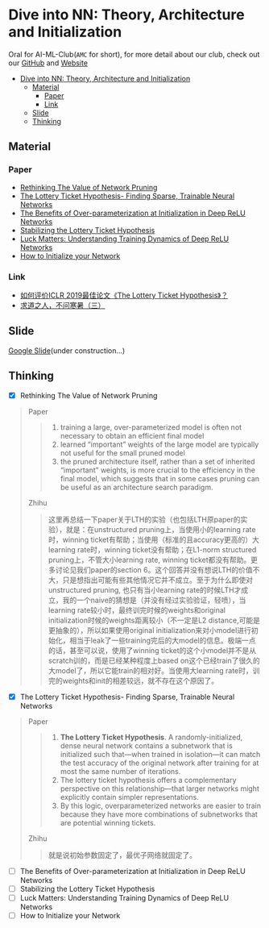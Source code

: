 # Dive into NN: Theory, Architecture and Initialization

Oral for AI-ML-Club(`AMC` for short), for more detail about our club, check out our [GitHub](https://github.com/BUPT/ai-ml.club) and [Website](https://ai-ml.club/)

- [Dive into NN: Theory, Architecture and Initialization](#Dive-into-NN-Theory-Architecture-and-Initialization)
  - [Material](#Material)
    - [Paper](#Paper)
    - [Link](#Link)
  - [Slide](#Slide)
  - [Thinking](#Thinking)

## Material

### Paper

- [Rethinking The Value of Network Pruning](https://arxiv.org/abs/1810.05270)
- [The Lottery Ticket Hypothesis- Finding Sparse, Trainable Neural Networks](https://arxiv.org/abs/1803.03635)
- [The Benefits of Over-parameterization at Initialization in Deep ReLU Networks](https://arxiv.org/abs/1901.03611)
- [Stabilizing the Lottery Ticket Hypothesis](https://arxiv.org/abs/1903.01611)
- [Luck Matters: Understanding Training Dynamics of Deep ReLU Networks](https://arxiv.org/abs/1905.13405)
- [How to Initialize your Network](https://arxiv.org/abs/1906.02341)

### Link

- [如何评价ICLR 2019最佳论文《The Lottery Ticket Hypothesis》？](https://www.zhihu.com/question/323214798)
- [求道之人，不问寒暑（三）](https://zhuanlan.zhihu.com/p/67782029)

## Slide

[Google Slide](https://docs.google.com/presentation/d/1cQqC3SRYlZypvQFtG7pvkBzYK1hMgu8HjwO5qvlX48Q/edit?usp=sharing)(under construction...)

## Thinking

- [x] Rethinking The Value of Network Pruning

> Paper
> 
> > 1. training a large, over-parameterized model is often not necessary to obtain an efficient final model
> > 2. learned “important” weights of the large model are typically not useful for the small pruned model
> > 3. the pruned architecture itself, rather than a set of inherited “important” weights, is more crucial to the efficiency in the final model, which suggests that in some cases pruning can be useful as an architecture search paradigm.
> 
> Zhihu
> 
> > 这里再总结一下paper关于LTH的实验（也包括LTH原paper的实验），就是：在unstructured pruning上，当使用小的learning rate时，winning ticket有帮助；当使用（标准的且accuracy更高的）大learning rate时，winning ticket没有帮助；在L1-norm structured pruning上，不管大小learning rate, winning ticket都没有帮助。更多讨论见我们paper的section 6。这个回答并没有想说LTH的价值不大，只是想指出可能有些其他情况它并不成立。至于为什么即使对unstructured pruning, 也只有当小learning rate的时候LTH才成立，我的一个naive的猜想是（并没有经过实验验证，轻喷），当learning rate较小时，最终训完时候的weights和original initialization时候的weights距离较小（不一定是L2 distance,可能是更抽象的），所以如果使用original initialization来对小model进行初始化，相当于leak了一些training完后的大model的信息。极端一点的话，甚至可以说，使用了winning ticket的这个小model并不是从scratch训的，而是已经某种程度上based on这个已经train了很久的大model了，所以它能train的相对好。当使用大learning rate时，训完的weights和init的相差较远，就不存在这个原因了。

- [x] The Lottery Ticket Hypothesis- Finding Sparse, Trainable Neural Networks

> Paper
> 
> > 1. **The Lottery Ticket Hypothesis**. A randomly-initialized, dense neural network contains a subnetwork that is initialized such that—when trained in isolation—it can match the test accuracy of the original network after training for at most the same number of iterations.
> > 2. The lottery ticket hypothesis offers a complementary perspective on this relationship—that larger networks might explicitly contain simpler representations.
> > 3. By this logic, overparameterized networks are easier to train because they have more combinations of subnetworks that are potential winning tickets.
>
> Zhihu
> 
> > 就是说初始参数固定了，最优子网络就固定了。


- [ ] The Benefits of Over-parameterization at Initialization in Deep ReLU Networks
- [ ] Stabilizing the Lottery Ticket Hypothesis
- [ ] Luck Matters: Understanding Training Dynamics of Deep ReLU Networks
- [ ] How to Initialize your Network
